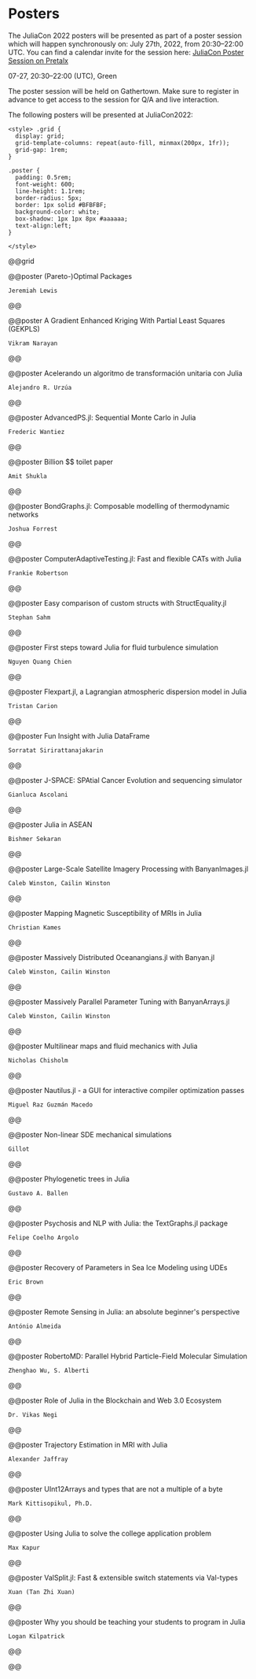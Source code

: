 # Posters

The JuliaCon 2022 posters will be presented as part of a poster session which will happen synchronously on: July 27th, 2022, from 20:30–22:00 UTC. You can find a calendar invite for the session here: [JuliaCon Poster Session on Pretalx]([https://pretalx.com/juliacon2021/talk/NBER8M/](https://pretalx.com/juliacon-2022/schedule/#2022-07-27))

07-27, 20:30–22:00 (UTC), Green


The poster session will be held on Gathertown. Make sure to register in advance to get access to the session for Q/A and live interaction.

The following posters will be presented at JuliaCon2022:
~~~
<style> .grid {
  display: grid;
  grid-template-columns: repeat(auto-fill, minmax(200px, 1fr));
  grid-gap: 1rem;
}

.poster {
  padding: 0.5rem;
  font-weight: 600;
  line-height: 1.1rem;
  border-radius: 5px;
  border: 1px solid #BFBFBF;
  background-color: white;
  box-shadow: 1px 1px 8px #aaaaaa;
  text-align:left;
}

</style>
~~~

@@grid

@@poster
	(Pareto-)Optimal Packages

	Jeremiah Lewis
@@


@@poster
	A Gradient Enhanced Kriging With Partial Least Squares (GEKPLS)

	Vikram Narayan
@@


@@poster
	Acelerando un algoritmo de transformación unitaria con Julia

	Alejandro R. Urzúa
@@


@@poster
	AdvancedPS.jl: Sequential Monte Carlo in Julia

	Frederic Wantiez
@@


@@poster
	Billion \$\$ toilet paper

	Amit Shukla
@@


@@poster
	BondGraphs.jl: Composable modelling of thermodynamic networks

	Joshua Forrest
@@


@@poster
	ComputerAdaptiveTesting.jl: Fast and flexible CATs with Julia

	Frankie Robertson
@@


@@poster
	Easy comparison of custom structs with StructEquality.jl

	Stephan Sahm
@@


@@poster
	First steps toward Julia for fluid turbulence simulation

	Nguyen Quang Chien
@@


@@poster
	Flexpart.jl, a Lagrangian atmospheric dispersion model in Julia

	Tristan Carion
@@


@@poster
	Fun Insight with Julia DataFrame

	Sorratat Sirirattanajakarin
@@


@@poster
	J-SPACE: SPAtial Cancer Evolution and sequencing simulator

	Gianluca Ascolani
@@


@@poster
	Julia in ASEAN

	Bishmer Sekaran
@@


@@poster
	Large-Scale Satellite Imagery Processing with BanyanImages.jl

	Caleb Winston, Cailin Winston
@@


@@poster
	Mapping Magnetic Susceptibility of MRIs in Julia

	Christian Kames
@@


@@poster
	Massively Distributed Oceanangians.jl with Banyan.jl

	Caleb Winston, Cailin Winston
@@


@@poster
	Massively Parallel Parameter Tuning with BanyanArrays.jl

	Caleb Winston, Cailin Winston
@@


@@poster
	Multilinear maps and fluid mechanics with Julia

	Nicholas Chisholm
@@


@@poster
	Nautilus.jl - a GUI for interactive compiler optimization passes

	Miguel Raz Guzmán Macedo
@@


@@poster
	Non-linear SDE mechanical simulations

	Gillot
@@


@@poster
	Phylogenetic trees in Julia

	Gustavo A. Ballen
@@


@@poster
	Psychosis and NLP with Julia: the TextGraphs.jl package

	Felipe Coelho Argolo
@@


@@poster
	Recovery of Parameters in Sea Ice Modeling using UDEs

	Eric Brown
@@


@@poster
	Remote Sensing in Julia: an absolute beginner's perspective

	António Almeida
@@


@@poster
	RobertoMD: Parallel Hybrid Particle-Field Molecular Simulation

	Zhenghao Wu, S. Alberti
@@


@@poster
	Role of Julia in the Blockchain and Web 3.0 Ecosystem

	Dr. Vikas Negi
@@


@@poster
	Trajectory Estimation in MRI with Julia

	Alexander Jaffray
@@


@@poster
	UInt12Arrays and types that are not a multiple of a byte

	Mark Kittisopikul, Ph.D.
@@


@@poster
	Using Julia to solve the college application problem

	Max Kapur
@@


@@poster
	ValSplit.jl: Fast & extensible switch statements via Val-types

	Xuan (Tan Zhi Xuan)
@@


@@poster
	Why you should be teaching your students to program in Julia

	Logan Kilpatrick
@@

@@
